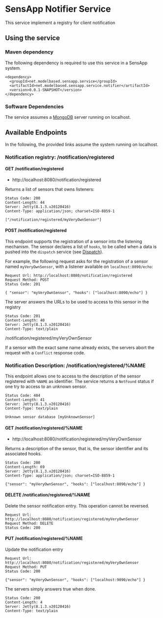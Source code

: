 # SensApp Notifier Service

This service implement a registry for client notification

## Using the service

### Maven dependency

The following dependency is required to use this service in a SensApp system.

    <dependency>
  	  <groupId>net.modelbased.sensapp.service</groupId>
  	  <artifactId>net.modelbased.sensapp.service.notifier</artifactId>
  	  <version>0.0.1-SNAPSHOT</version>
    </dependency>
 
### Software Dependencies

The service assumes a [MongoDB](http://www.mongodb.org/) server running on localhost.

## Available Endpoints

In the following, the provided links assume the system running on localhost.

### Notification registry: /notification/registered
 
#### GET /notification/registered

 - http://localhost:8080/notification/registered

Returns a list of sensors that owns listeners:

    Status Code: 200
    Content-Length: 44
    Server: Jetty(8.1.3.v20120416)
    Content-Type: application/json; charset=ISO-8859-1
    
    ["/notification/registered/myVeryOwnSensor"]

#### POST /notification/registered

This endpoint supports the registration of a sensor into the listening mechanism. The sensor declares a list of `hooks`, to be called when a data is pushed into the `dispatch` service (see [Dispatch](http://github.com/mosser/SensApp/tree/master/net.modelbased.sensapp.service.dispatch)).

For example, the following request asks for the registration of a sensor named `myVeryOwnSensor`, with a listener available on `localhost:8090/echo`:

    Request Url: http://localhost:8080/notification/registered
    Request Method: POST
    Status Code: 201
    
    { "sensor": "myVeryOwnSensor", "hooks": ["localhost:8090/echo"] }


The server answers the URLs to be used to access to this sensor in the registry

    Status Code: 201
    Content-Length: 40
    Server: Jetty(8.1.3.v20120416)
    Content-Type: text/plain
    
   /notification/registered/myVeryOwnSensor
    
If a sensor with the exact same name already exists, the servers abort the request with a `Conflict` response code.


### Notification Description: /notification/registered/%NAME

This endpoint allows one to access to the description of the sensor registered with `%NAME` as identifier. The service returns a `NotFound` status if one try to access to an unknown sensor.

    Status Code: 404
    Content-Length: 41
    Server: Jetty(8.1.3.v20120416)
    Content-Type: text/plain
    
    Unknown sensor database [myUnknownSensor]

#### GET /notification/registered/%NAME

  - http://localhost:8080/notification/registered/myVeryOwnSensor
  
Returns a description of the sensor, that is, the sensor identifier and its associated hooks. 

    Status Code: 200
    Content-Length: 69
    Server: Jetty(8.1.3.v20120416)
    Content-Type: application/json; charset=ISO-8859-1
    
    {"sensor": "myVeryOwnSensor", "hooks": ["localhost:8090/echo"] }


#### DELETE /notification/registered/%NAME

Delete the sensor notification entry. This operation cannot be reversed.

    Request Url: http://localhost:8080/notification/registered/myVeryOwnSensor
    Request Method: DELETE
    Status Code: 200

#### PUT /notification/registered/%NAME

Update the notification entry

    Request Url: http://localhost:8080/notification/registered/myVeryOwnSensor
    Request Method: PUT
    Status Code: 200
    
    {"sensor": "myVeryOwnSensor", "hooks": ["localhost:9090/echo"] }

The servers simply answers true when done.

    Status Code: 200
    Content-Length: 4
    Server: Jetty(8.1.3.v20120416)
    Content-Type: text/plain